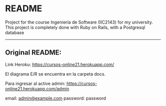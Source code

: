 # README
Project for the course Ingeniería de Software (IIC2143) for my university.
This project is completely done with Ruby on Rails, with a Postgresql database

---
## Original README:

Link Heroku: https://cursos-online21.herokuapp.com/

El diagrama E/R se encuentra en la carpeta docs.

Para ingresar al active admin:
https://cursos-online21.herokuapp.com/admin

email: admin@example.com
password: password
